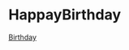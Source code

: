 # HappayBirthday
<a href="https://vermaji9045.github.io/Khwahish_Mubarak/Assignment/index.html">Birthday</a>
